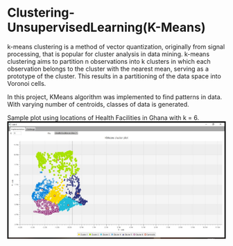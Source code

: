# Clustering-UnsupervisedLearning(K-Means)

k-means clustering is a method of vector quantization, originally from signal processing, that is popular for cluster analysis in data mining. k-means clustering aims to partition n observations into k clusters in which each observation belongs to the cluster with the nearest mean, serving as a prototype of the cluster.
This results in a partitioning of the data space into Voronoi cells.

In this project, KMeans algorithm was implemented to find patterns in data. With varying number of centroids, classes of data is generated.

Sample plot using locations of Health Facilities in Ghana with k = 6.
![alt text](https://github.com/Dna072/Clustering-UnsupervisedLearning/blob/master/resources/kmeans.jpg)
